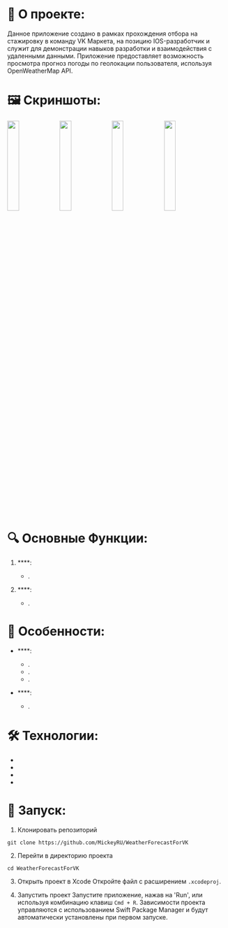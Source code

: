# 🚀 **О проекте**:  

Данное приложение создано в рамках прохождения отбора на стажировку в команду VK Маркета, на позицию IOS-разработчик и служит для демонстрации навыков разработки и взаимодействия с удаленными данными. Приложение предоставляет возможность просмотра прогноз погоды по геолокации пользователя, используя OpenWeatherMap АРІ.

# 🖼️ **Скриншоты**:

<p float="left">
  <img src="" width="23%" />
  <img src="" width="23%" /> 
  <img src="" width="23%" />
  <img src="" width="23%" />
</p>

# 🔍 **Основные Функции**:

1. ****:   
   - .
   

2. ****:   
   - .

# 🌟 **Особенности**:

- ****:   
   - .
   - .
   - .

- ****:   
   - .

# 🛠 **Технологии**:

- 
- 
- 
- 

# 🚀 **Запуск**:

1. Клонировать репозиторий
```
git clone https://github.com/MickeyRU/WeatherForecastForVK

```

2. Перейти в директорию проекта
```
cd WeatherForecastForVK

```

3. Открыть проект в Xcode
Откройте файл с расширением `.xcodeproj`.

4. Запустить проект
Запустите приложение, нажав на 'Run', или используя комбинацию клавиш `Cmd + R`. Зависимости проекта управляются с использованием Swift Package Manager и будут автоматически установлены при первом запуске.
